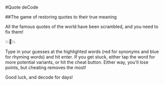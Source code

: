 #Quote deCode

##The game of restoring quotes to their true meaning

All the famous quotes of the world have been scrambled, and you need to fix them!

💥📘💥

Type in your guesses at the highlighted words (red for synonyms and blue for rhyming words) and hit enter. If you get stuck, either tap the word for more potential variants, or hit the cheat button. Either way, you'll lose points, but cheating removes the most!

Good luck, and decode for days!

